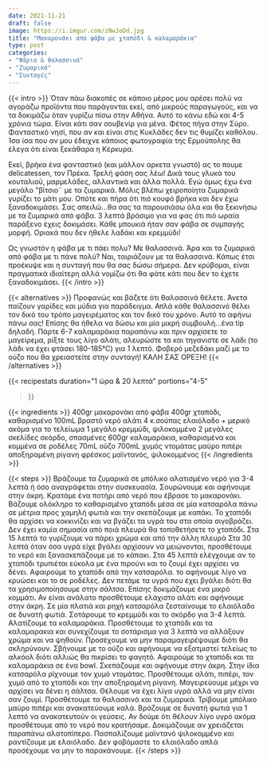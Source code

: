 ```yaml
---
date: 2021-11-21
draft: false
image: https://i.imgur.com/zNwJoDd.jpg
title: "Μακαρονάκι από φάβα με χταπόδι & καλαμαράκια"
type: post
categories:
- "Ψάρια & θαλασσινά"
- "Ζυμαρικά"
- "Συνταγές"
---
```


{{< intro >}}
Όταν πάω διακοπές σε κάποιο μέρος μου αρέσει πολύ να αγοράζω προϊόντα που παράγονται εκεί, από μικρούς παραγωγούς, και να τα δοκιμάζω όταν γυρίζω πίσω στην Αθήνα. Αυτό το κάνω εδώ και 4-5 χρόνια τώρα. Είναι κάτι σαν σουβενίρ για μένα. Φέτος πήγα στην Σύρο. Φανταστικό νησί, που αν και είναι στις Κυκλάδες δεν τις θυμίζει καθόλου. Ίσα ίσα που αν μου έδειχνε κάποιος φωτογραφία της Ερμούπολης θα έλεγα ότι είναι ξεκάθαρα η Κέρκυρα. 

Εκεί, βρήκα ένα φανταστικό (και μάλλον αρκετα γνωστό) ας το πουμε delicatessen, τον Πρέκα. Τρελή φάση σας λέω! Δικά τους γλυκά του κουταλιού, μαρμελάδες, αλλαντικά και άλλα πολλά. Εγώ όμως έχω ένα μεγάλο "βίτσιο¨ με τα ζυμαρικά. Μόλις βλέπω χειροποίητα ζυμαρικά γυρίζει το μάτι μου. Οπότε και πήρα ότι πιό κουφό βρήκα και δεν έχω ξαναδοκιμάσει. Σας απειλώ...θα σας τα παρουσιάσω όλα και θα ξεκινήσω με τα ζυμαρικά από φάβα. 3 λεπτά βράσιμο για να φας ότι πιό ωραία παράξενο έχεις δοκιμάσει. Κάθε μπουκιά ήταν σαν φάβα σε συμπαγής μορφή. Οριακά που δεν ήθελε λαδάκι και κρεμμύδι!

Ως γνωστόν η φάβα με τι πάει πολυ? Με θαλασσινά. Άρα και τα ζυμαρικά από φάβα με τι πάνε πολύ? Ναι, ταιριάζουν με τα θαλασσινά. Κάπως έτσι προέκυψε και η συνταγή που θα σας δώσω σήμερα. Δεν κρύβομαι, είναι πραγματικά ιδιαίτερη αλλά νομίζω ότι θα φάτε κάτι που δεν το έχετε ξαναδοκιμάσει.
{{< /intro >}}

{{< alternatives >}} Προφανώς και βάζετε ότι θαλασσινά θέλετε. Άνετα παίζουν γαρίδες και μύδια για παράδειγμα. Απλά κάθε θαλασσινό θέλει τον δικό του τρόπο μαγειρέματος και τον δικό του χρόνο. Αυτό το αφήνω πάνω σας! Επίσης θα ήθελα να δώσω και μία μικρή συμβουλή...ένα tip δηλαδή. Πάρτε 6-7 καλαμαράκια παραπάνω και πριν αρχίσετε το μαγείρεμα, ρίξτε τους λίγο αλάτι, αλευρώστε τα και τηγανιστε σε λάδι (το λάδι να έχει φτάσει 180-185°C) για 1 λεπτό. Φοβερό μεζεδάκι μαζί με το ούζο που θα χρειαστείτε στην συνταγή! ΚΑΛΗ ΣΑΣ ΟΡΕΞΗ!
{{< /alternatives >}}

{{< recipestats 
    duration="1 ώρα & 20 λεπτά"
    portions="4-5"
>}}

{{< ingredients >}} 
400gr μακαρονάκι από φάβα
400gr χταπόδι, καθαρισμένο
100mL βραστό νερό
αλάτι
4 κ.σούπας ελαιόλαδο + μερικό ακόμα για το τελείωμα
1 μεγάλο κρεμμύδι, ψιλοκομμένο
2 μεγάλες σκελίδες σκόρδο, σπασμένες
600gr καλαμαράκια, καθαρισμένα και κομμένα σε ροδέλες
70mL ούζο
700mL χυμός ντομάτας
μαύρο πιπέρι
αποξηραμένη ρίγανη
φρέσκος μαϊντανός, ψιλοκομμένος
{{< /ingredients >}}

{{< steps >}}
Βράζουμε τα ζυμαρικά σε μπόλικο αλατισμένο νερό για 3-4 λεπτά ή όσο αναγράφεται στην συσκευασία. Σουρώνουμε και αφήνουμε στην άκρη. Κρατάμε ένα ποτήρι από νερό που έβρασε το μακαρονάκι.
Βάζουμε ολόκληρο το καθαρισμένο χταπόδι μέσα σε μία κατσαρόλα πάνω σε μέτρια προς χαμηλή φωτιά και την σκεπάζουμε με καπάκι. Το χταπόδι θα αρχίσει να κοκκινίζει και να βγάζει τα υγρά του στα οποία σιγοβράζει. Δεν έχει καμία σημασία από ποιά πλευρά θα τοποθετήσετε το χταπόδι.
Στα 15 λεπτά το γυρίζουμε να πάρει χρώμα και από την άλλη πλευρά
Στα 30 λεπτά όταν όσα υγρά είχε βγάλει αρχίσουν να μειώνονται, προσθέτουμε το νερό και ξανασκεπάζουμε με το κάπακι.
Στα 45 λεπτά ελέγχουμε αν το χταπόδι τρυπιέται εύκολα με ένα πιρούνι και το ζουμί έχει αρχίσει να δένει. Αφαιρούμε το χταπόδι από την κατσαρόλα. το αφήνουμε λίγο να κρυώσει και το σε ροδέλες. Δεν πετάμε τα υγρά που έχει βγάλει διότι θα τα χρησιμοποίησουμε στην σάλτσα. Επίσης δοκιμάζουμε ένα μικρό κομμάτι. Αν είναι ανάλατο προσθέτουμε ελάχιστο αλάτι και αφήνουμε στην άκρη.
Σε μία πλατιά και ρηχή κατσαρόλα ζεσταίνουμε το ελαιόλαδο σε δυνατή φωτιά. 
Σοτάρουμε το κρεμμύδι και το σκόρδο για 3-4 λεπτά. 
Αλατίζουμε τα καλαμαράκια.
Προσθέτουμε το χταπόδι και τα καλαμαρακια και συνεχίζουμε το σοτάρισμα για 3 λεπτά να αλλάξουν χρώμα και να ψηθούν. Προσέχουμε να μην παραμαγειρέψουμε διότι θα σκληρύνουν.
Σβήνουμε με το ούζο και αφήνουμε να εξατμιστεί τελείως το αλκόολ διότι αλλιώς θα πικρίσει το φαγητό.
Αφαιρούμε το χταπόδι και τα καλαμαράκια σε ένα bowl. Σκεπάζουμε και αφήνουμε στην άκρη.
Στην ίδια κατσαρόλα ρίχνουμε τον χυμό ντομάτας. Προσθέτουμε αλάτι, πιπέρι, τον χυμό από το χταπόδι και την αποξηραμένη ρίγανη. Μαγειρεύουμε μέχρι να αρχίσει να δένει η σάλτσα. Θέλουμε να έχει λίγα υγρά αλλά να μην είναι σαν ζουμί.
Προσθέτουμε τα θαλασσινά και τα ζυμαρικά. Τρίβουμε μπόλικο μαύρο πιπέρι και ανακατεύουμε καλά. 
Βράζουμε σε δυνατή φωτιά για 1 λεπτό να ανακατευτούν οι γεύσεις. Αν δούμε ότι θέλουν λίγο υγρό ακόμα προσθέτουμε από το νερό που κρατήσαμε.
Δοκιμάζουμε αν χρειάζεται παραπάνω αλατοπίπερο.
Πασπαλίζουμε μαϊντανό ψιλοκομμένο και ραντίζουμε με ελαιόλαδο. Δεν φοβόμαστε το ελαιόλαδο απλά προσέχουμε να μην το παρακάνουμε.
{{< /steps >}}